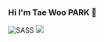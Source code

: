 ### Hi I'm Tae Woo PARK 👋

	

<img alt="SASS" src ="https://img.shields.io/badge/Python-3776AB.svg?&style=for-the-badge&logo=Python&logoColor=white"/>

<img src="https://img.shields.io/badge/Android-3DDC84?style=flat-square&logo=Android&logoColor=white"/>





<!--
**Park-taewoo/Park-taewoo** is a ✨ _special_ ✨ repository because its `README.md` (this file) appears on your GitHub profile.

Here are some ideas to get you started:

- 🔭 I’m currently working on ...
- 🌱 I’m currently learning ...
- 👯 I’m looking to collaborate on ...
- 🤔 I’m looking for help with ...
- 💬 Ask me about ...
- 📫 How to reach me: ...
- 😄 Pronouns: ...
- ⚡ Fun fact: ...
-->
